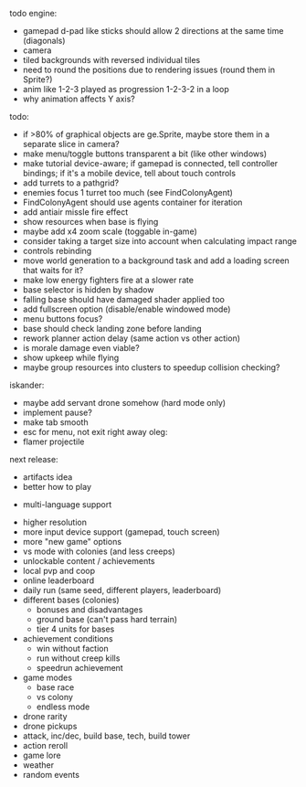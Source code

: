 todo engine:
- gamepad d-pad like sticks should allow 2 directions at the same time (diagonals)
- camera
- tiled backgrounds with reversed individual tiles
- need to round the positions due to rendering issues (round them in Sprite?)
- anim like 1-2-3 played as progression 1-2-3-2 in a loop
- why animation affects Y axis?

todo:
- if >80% of graphical objects are ge.Sprite, maybe store them in a separate slice in camera?
- make menu/toggle buttons transparent a bit (like other windows)
- make tutorial device-aware; if gamepad is connected, tell controller bindings; if it's a mobile device, tell about touch controls
- add turrets to a pathgrid?
- enemies focus 1 turret too much (see FindColonyAgent)
- FindColonyAgent should use agents container for iteration
- add antiair missle fire effect
- show resources when base is flying
- maybe add x4 zoom scale (toggable in-game)
- consider taking a target size into account when calculating impact range
- controls rebinding
- move world generation to a background task and add a loading screen that waits for it?
- make low energy fighters fire at a slower rate
- base selector is hidden by shadow
- falling base should have damaged shader applied too
- add fullscreen option (disable/enable windowed mode)
- menu buttons focus?
- base should check landing zone before landing
- rework planner action delay (same action vs other action)
- is morale damage even viable?
- show upkeep while flying
- maybe group resources into clusters to speedup collision checking?

iskander:
- maybe add servant drone somehow (hard mode only)
- implement pause?
- make tab smooth
- esc for menu, not exit right away
oleg:
- flamer projectile

next release:
- artifacts idea
- better how to play
+ multi-language support
- higher resolution
- more input device support (gamepad, touch screen)
- more "new game" options
- vs mode with colonies (and less creeps)
- unlockable content / achievements
- local pvp and coop
- online leaderboard
- daily run (same seed, different players, leaderboard)
- different bases (colonies)
  - bonuses and disadvantages
  - ground base (can't pass hard terrain)
  - tier 4 units for bases
- achievement conditions
  - win without faction
  - run without creep kills
  - speedrun achievement
- game modes
  - base race
  - vs colony
  - endless mode
- drone rarity
- drone pickups
- attack, inc/dec, build base, tech, build tower
- action reroll
- game lore
- weather
- random events

